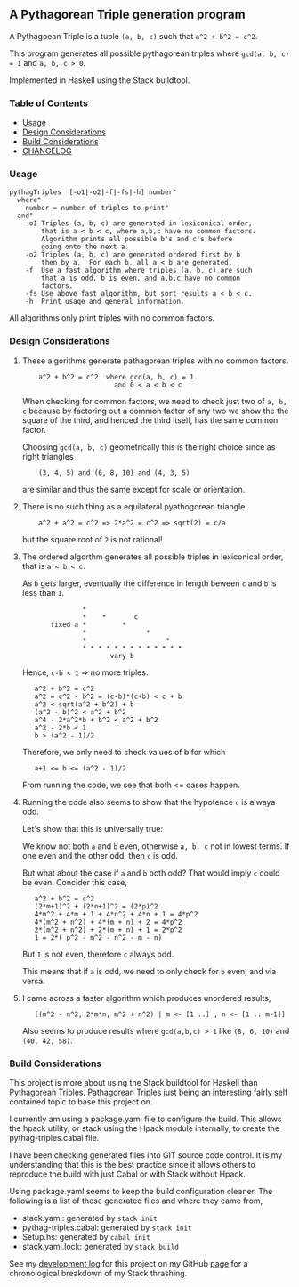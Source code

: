 ## A Pythagorean Triple generation program

A Pythagoean Triple is a tuple `(a, b, c)` such that `a^2 + b^2 = c^2`.

This program generates all possible pythagorean triples where
`gcd(a, b, c) = 1` and `a, b, c > 0`.

Implemented in Haskell using the Stack buildtool.

### Table of Contents
* [Usage](#usage)
* [Design Considerations](#design-considerations)
* [Build Considerations](#build-considerations)
* [CHANGELOG](CHANGELOG.md)

### Usage <a name="usage"></a>
```   
pythagTriples  [-o1|-o2|-f|-fs|-h] number"
  where"
    number = number of triples to print"
  and"
    -o1 Triples (a, b, c) are generated in lexiconical order,
        that is a < b < c, where a,b,c have no common factors.
        Algorithm prints all possible b's and c's before
        going onto the next a.
    -o2 Triples (a, b, c) are generated ordered first by b
        then by a,  For each b, all a < b are generated.
    -f  Use a fast algorithm where triples (a, b, c) are such
        that a is odd, b is even, and a,b,c have no common
        factors.
    -fs Use above fast algorithm, but sort results a < b < c.
    -h  Print usage and general information.
```   
All algorithms only print triples with no common factors.

### Design Considerations <a name="design-considerations"></a>
1. These algorithms generate pathagorean triples with no common factors.
   ```
       a^2 + b^2 = c^2  where gcd(a, b, c) = 1
                          and 0 < a < b < c
   ```
   When checking for common factors, we need to check just two
   of `a, b, c` because by factoring out a common factor of
   any two we show the the square of the third, and henced the
   third itself, has the same common factor.

   Choosing `gcd(a, b, c)` geometrically this is the right choice
   since as right triangles
   ```
       (3, 4, 5) and (6, 8, 10) and (4, 3, 5)
   ```
   are similar and thus the same except for scale or orientation.

2. There is no such thing as a equilateral pyathogorean triangle.
   ```
       a^2 + a^2 = c^2 => 2*a^2 = c^2 => sqrt(2) = c/a
   ```

   but the square root of `2` is not rational!

3. The ordered algorthm generates all possible triples in lexiconical order,
   that is `a < b < c`.

   As `b` gets larger, eventually the difference in length
   beween `c` and `b` is less than `1`.
   ```
                  *
                  *    *       c
          fixed a *         * 
                  *               *
                  *                    *
                  * * * * * * * * * * * * * 
                         vary b
   ```
   Hence, `c-b < 1` => no more triples.
   ```
      a^2 + b^2 = c^2
      a^2 = c^2 - b^2 = (c-b)*(c+b) < c + b
      a^2 < sqrt(a^2 + b^2) + b
      (a^2 - b)^2 < a^2 + b^2
      a^4 - 2*a^2*b + b^2 < a^2 + b^2
      a^2 - 2*b < 1
      b > (a^2 - 1)/2
   ```
   Therefore, we only need to check values of b for which
   ```
      a+1 <= b <= (a^2 - 1)/2
   ```
   From running the code, we see that both <= cases happen.

4. Running the code also seems to show that the hypotence `c` is
   alwaya odd.

   Let's show that this is universally true:

   We know not both `a` and `b` even, otherwise `a, b, c` not in
   lowest terms.  If one even and the other odd, then `c` is odd.

   But what about the case if `a` and `b` both odd?  That would imply `c`
   could be even.  Concider this case,
   ```
      a^2 + b^2 = c^2
      (2*m+1)^2 + (2*n+1)^2 = (2*p)^2
      4*m^2 + 4*m + 1 + 4*n^2 + 4*n + 1 = 4*p^2
      4*(m^2 + n^2) + 4*(m + n) + 2 = 4*p^2
      2*(m^2 + n^2) + 2*(m + n) + 1 = 2*p^2
      1 = 2*( p^2 - m^2 - n^2 - m - n)
   ```
   But `1` is not even, therefore `c` always odd.

   This means that if `a` is odd, we need to only check for `b` even,
   and via versa.

5. I came across a faster algorithm which produces unordered results,
   ```
      [(m^2 - n^2, 2*m*n, m^2 + n^2) | m <- [1 ..] , n <- [1 .. m-1]]
   ```
   Also seems to produce results where `gcd(a,b,c) > 1`
   like `(8, 6, 10)` and `(40, 42, 58)`.

### Build Considerations <a name="build-considerations"></a>
This project is more about using the Stack buildtool for Haskell
than Pythagorean Triples.  Pathagorean Triples just being an
interesting fairly self contained topic to base this project on.

I currently am using a package.yaml file to configure the build.
This allows the hpack utility, or stack using the Hpack module
internally, to create the pythag-triples.cabal file.

I have been checking generated files into GIT source code control.
It is my understanding that this is the best practice since it
allows others to reproduce the build with just Cabal or with
Stack without Hpack.  

Using package.yaml seems to keep the build configuration cleaner.
The following is a list of these generated files and where they
came from,

* stack.yaml: generated by `stack init`
* pythag-triples.cabal: generated by `stack init`
* Setup.hs: generated by `cabal init`
* stack.yaml.lock: generated by `stack build`

See my
[development log](https://github.com/grscheller/scheller-linux-archive/blob/master/grok/Haskell/pythag-triples/DevelLog)
for this project on my GitHub
[page](https://github.com/grscheller/scheller-linux-archive)
for a chronological breakdown of my Stack thrashing.
